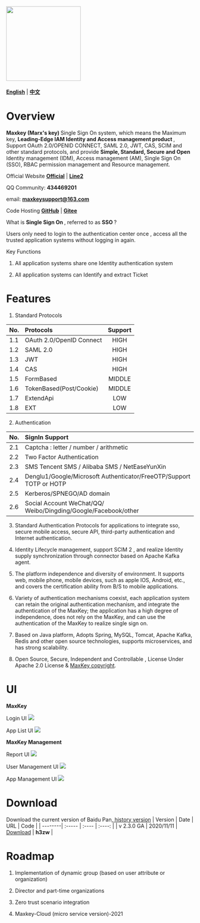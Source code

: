 # <img src="http://www.maxkey.top/static/images/logo_maxkey.png"  width="200px" />

<a href="README_en.md" target="_blank"><b>English</b></a>  |  <a href="README_zh.md" target="_blank"><b>中文</b></a>

# Overview

<b>Maxkey (Marx's key) </b> Single Sign On system, which means the Maximum key, <b>Leading-Edge IAM Identity and Access management product </b>, Support OAuth 2.0/OPENID CONNECT, SAML 2.0, JWT, CAS, SCIM and other standard protocols, and provide <b> Simple, Standard, Secure and Open </b> Identity management (IDM), Access management (AM), Single Sign On (SSO), RBAC permission management and Resource management.

Official Website <a href="https://www.maxkey.top" target="_blank"><b>Official</b></a> |  <a href="https://maxkeytop.gitee.io" target="_blank"><b>Line2</b></a>

QQ Community: <b> 434469201 </b> 

email: <b> maxkeysupport@163.com </b>

Code Hosting <a href="https://github.com/MaxKeyTop/MaxKey" target="_blank"><b>GitHub</b></a> | <a href="https://gitee.com/maxkeytop/MaxKey" target="_blank"><b>Gitee</b></a>

What is  <b> Single Sign On </b>, referred to as <b> SSO </b >?

Users only need to login to the authentication center once , access all the trusted application systems without logging in again.

Key Functions

1) All application systems share one Identity authentication system

2) All application systems can Identify and extract Ticket
 
 
# Features

1.  Standard Protocols

| No.     | Protocols   |  Support  |
| --------| :-----  | :----:  |
| 1.1     | OAuth 2.0/OpenID Connect   	| HIGH  |
| 1.2     | SAML 2.0   				 	| HIGH  |
| 1.3     | JWT  					    | HIGH  |
| 1.4     | CAS						 	| HIGH  |
| 1.5     | FormBased				    | MIDDLE|
| 1.6     | TokenBased(Post/Cookie)    	| MIDDLE|
| 1.7     | ExtendApi				    | LOW   |
| 1.8     | EXT						 	| LOW   |

2. Authentication

| No.     | SignIn Support   | 
| --------| :-----  |
| 2.1     | Captcha : letter / number / arithmetic 	| 
| 2.2     | Two Factor Authentication   	| 
| 2.3     | SMS  Tencent SMS / Alibaba SMS / NetEaseYunXin 	|
| 2.4     | Denglu1/Google/Microsoft Authenticator/FreeOTP/Support TOTP or HOTP |
| 2.5     | Kerberos/SPNEGO/AD domain|
| 2.6     | Social Account WeChat/QQ/ Weibo/Dingding/Google/Facebook/other  | 


3. Standard Authentication Protocols for applications to integrate sso, secure mobile access, secure API, third-party authentication and Internet authentication.

4. Identity Lifecycle management, support SCIM 2 , and realize Identity supply synchronization through connector based on Apache Kafka agent.

5. The platform independence and diversity of environment. It supports web, mobile phone, mobile devices, such as apple IOS, Android, etc., and covers the certification ability from B/S to mobile applications.

6. Variety of authentication mechanisms coexist, each application system can retain the original authentication mechanism, and integrate the authentication of the MaxKey; the application has a high degree of independence, does not rely on the MaxKey, and can use the authentication of the MaxKey to realize single sign on.

7. Based on Java platform, Adopts Spring, MySQL, Tomcat, Apache Kafka, Redis and other open source technologies, supports microservices, and has strong scalability.

8. Open Source, Secure,  Independent and Controllable , License Under Apache 2.0 License & <a href="https://maxkey.top/zh/about/licenses.html" target="_blank">MaxKey copyright</a>. 


# UI

**MaxKey**

Login UI
<img src="http://www.maxkey.top/static/images/maxkey_login.png"/>

App List UI
<img src="http://www.maxkey.top/static/images/maxkey_index.png"/>

**MaxKey Management**

Report UI
<img src="http://www.maxkey.top/static/images/maxkey_mgt_rpt.png"/>

User Management UI
<img src="http://www.maxkey.top/static/images/maxkey_mgt_users.png"/>

App Management UI
<img src="http://www.maxkey.top/static/images/maxkey_mgt_apps.png"/>


# Download

Download the current version of Baidu Pan,<a href="https://maxkey.top/zh/about/download.html" target="_blank"> history version</a>
| Version    | Date   |  URL  |  Code  |
| --------| :-----  | :----  | :----:  |
| v 2.3.0 GA | 2020/11/11   |  <a href="https://pan.baidu.com/s/17jAatKNlM6L649992kEMBQ" target="_blank">Download</a>  |  **h3zw**  |


# Roadmap

1. Implementation of dynamic group (based on user attribute or organization)

2. Director and part-time organizations

3. Zero trust scenario integration

4. Maxkey-Cloud (micro service version)-2021


